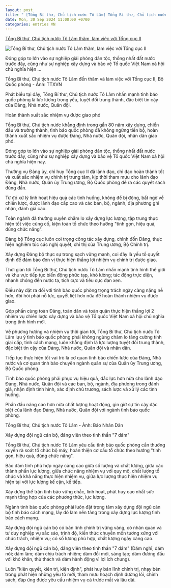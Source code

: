 ```yaml
---
layout: post
title: " [Tổng Bí thư, Chủ tịch nước Tô Lâm] Tổng Bí thư, Chủ tịch nước Tô Lâm thăm, làm việc với Tổng cục II"
date: Mon, 30 Sep 2024 11:00:00 +0700
categories: entries VN
---
```

[Tổng Bí thư, Chủ tịch nước Tô Lâm thăm, làm việc với Tổng cục II](https://tuoitre.vn/tong-bi-thu-chu-tich-nuoc-to-lam-tham-lam-viec-voi-tong-cuc-ii-20240929150717692.htm)

![Tổng Bí thư, Chủ tịch nước Tô Lâm thăm, làm việc với Tổng cục II](https://cdn1.tuoitre.vn/thumb_w/1200/471584752817336320/2024/9/29/tbt-ctn-17275965678671125946193-168-180-761-1313-crop-17275968787781847179849.png)

Đóng góp to lớn vào sự nghiệp giải phóng dân tộc, thống nhất đất nước trước đây, cũng như sự nghiệp xây dựng và bảo vệ Tổ quốc Việt Nam xã hội chủ nghĩa hiện ...

Tổng Bí thư, Chủ tịch nước Tô Lâm đến thăm và làm việc với Tổng cục II, Bộ Quốc phòng - Ảnh: TTXVN

Phát biểu tại đây, Tổng Bí thư, Chủ tịch nước Tô Lâm nhấn mạnh tình báo quốc phòng là lực lượng trọng yếu, tuyệt đối trung thành, đặc biệt tin cậy của Đảng, Nhà nước, Quân đội.

Hoàn thành xuất sắc nhiệm vụ được giao phó

Tổng Bí thư, Chủ tịch nước khẳng định trong gần 80 năm xây dựng, chiến đấu và trưởng thành, tình báo quốc phòng đã không ngừng tiến bộ, hoàn thành xuất sắc nhiệm vụ được Đảng, Nhà nước, Quân đội, nhân dân giao phó.

Đóng góp to lớn vào sự nghiệp giải phóng dân tộc, thống nhất đất nước trước đây, cũng như sự nghiệp xây dựng và bảo vệ Tổ quốc Việt Nam xã hội chủ nghĩa hiện nay.

Thường vụ Đảng ủy, chỉ huy Tổng cục II đã lãnh đạo, chỉ đạo hoàn thành tốt và xuất sắc nhiệm vụ chính trị trung tâm, kịp thời tham mưu cho lãnh đạo Đảng, Nhà nước, Quân ủy Trung ương, Bộ Quốc phòng đề ra các quyết sách đúng đắn.

Từ đó xử lý linh hoạt hiệu quả các tình huống, không để bị động, bất ngờ về chiến lược, được lãnh đạo cấp cao và các ban, bộ, ngành, địa phương ghi nhận, đánh giá cao.

Toàn ngành đã thường xuyên chăm lo xây dựng lực lượng, tập trung thực hiện tốt việc củng cố, kiện toàn tổ chức theo hướng "tinh gọn, hiệu quả, đúng chức năng".

Đảng bộ Tổng cục luôn coi trọng công tác xây dựng, chỉnh đốn Đảng, thực hiện nghiêm túc các nghị quyết, chỉ thị của Trung ương, Bộ Chính trị.

Xây dựng Đảng bộ thực sự trong sạch vững mạnh, coi đây là yếu tố quyết định để đảm bảo đơn vị thực hiện thắng lợi nhiệm vụ chính trị được giao.

Thời gian tới Tổng Bí thư, Chủ tịch nước Tô Lâm nhấn mạnh tình hình thế giới và khu vực tiếp tục biến động phức tạp, khó lường; tác động trực diện, nhanh chóng đến nước ta, tích cực và tiêu cực đan xen.

Điều này đặt ra đối với tình báo quốc phòng trọng trách ngày càng nặng nề hơn, đòi hỏi phải nỗ lực, quyết liệt hơn nữa để hoàn thành nhiệm vụ được giao.

Góp phần cùng toàn Đảng, toàn dân và toàn quân thực hiện thắng lợi 2 nhiệm vụ chiến lược xây dựng và bảo vệ Tổ quốc Việt Nam xã hội chủ nghĩa trong tình hình mới.

Về phương hướng và nhiệm vụ thời gian tới, Tổng Bí thư, Chủ tịch nước Tô Lâm lưu ý tình báo quốc phòng phải không ngừng chăm lo tăng cường tính giai cấp, tính cách mạng, luôn khẳng định là lực lượng tuyệt đối trung thành, đặc biệt tin cậy của Đảng, Nhà nước, Quân đội và nhân dân.

Tiếp tục thực hiện tốt vai trò là cơ quan tình báo chiến lược của Đảng, Nhà nước và cơ quan tình báo chuyên ngành quân sự của Quân ủy Trung ương, Bộ Quốc phòng.

Tình báo quốc phòng phải phục vụ hiệu quả, đắc lực hơn nữa cho lãnh đạo Đảng, Nhà nước, Quân đội và các ban, bộ, ngành, địa phương trong đánh giá, nhận định tình hình, xác định chủ trương, sách lược và xử lý các tình huống.

Phấn đấu nâng cao hơn nữa chất lượng hoạt động, gìn giữ sự tin cậy đặc biệt của lãnh đạo Đảng, Nhà nước, Quân đội với ngành tình báo quốc phòng.

Tổng Bí thư, Chủ tịch nước Tô Lâm - Ảnh: Báo Nhân Dân

Xây dựng đội ngũ cán bộ, đảng viên theo tinh thần "7 dám"

Tổng Bí thư, Chủ tịch nước Tô Lâm yêu cầu tình báo quốc phòng cần thường xuyên rà soát tổ chức bộ máy, hoàn thiện cơ cấu tổ chức theo hướng "tinh gọn, hiệu quả, đúng chức năng".

Bảo đảm tính phù hợp ngày càng cao giữa số lượng và chất lượng, giữa các thành phần lực lượng, giữa chức năng nhiệm vụ với quy mô, chất lượng tổ chức và khả năng thực hiện nhiệm vụ, giữa lực lượng thực hiện nhiệm vụ hiện tại với lực lượng kế cận, kế tiếp.

Xây dựng thế trận tình báo vững chắc, linh hoạt, phát huy cao nhất sức mạnh tổng hợp của các phương thức, lực lượng.

Ngành tình báo quốc phòng phải luôn đặt trọng tâm xây dựng đội ngũ cán bộ tình báo cách mạng, lấy đó làm nền tảng trong xây dựng lực lượng tình báo cách mạng.

Xây dựng đội ngũ cán bộ có bản lĩnh chính trị vững vàng, có nhãn quan và tư duy nghiệp vụ sắc sảo, trình độ, kiến thức chuyên môn tương xứng với chức trách, nhiệm vụ; có số lượng phù hợp, chất lượng ngày càng cao.

Xây dựng đội ngũ cán bộ, đảng viên theo tinh thần "7 dám" (Dám nghĩ; dám nói; dám làm; dám chịu trách nhiệm; dám đổi mới, sáng tạo; dám đương đầu với khó khăn, thử thách và dám hành động vì lợi ích chung).

Luôn "kiên quyết, kiên trì, kiên định", phát huy bản lĩnh chính trị, nhạy bén trong phát hiện những yếu tố mới, tham mưu hoạch định đường lối, chính sách, đáp ứng được yêu cầu nhiệm vụ cả trước mắt và lâu dài.

